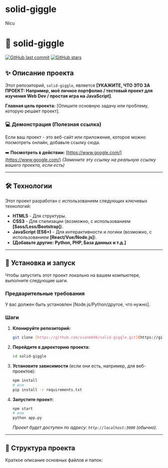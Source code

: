 # solid-giggle
Nicu
# 🤪 solid-giggle

[![GitHub last commit](https://img.shields.io/github/last-commit/ivanm696/solid-giggle)](https://github.com/ivanm696/solid-giggle/commits/main)
[![GitHub stars](https://img.shields.io/github/stars/ivanm696/solid-giggle?style=social)](https://github.com/ivanm696/solid-giggle/stargazers)

## ✨ Описание проекта

Этот репозиторий, `solid-giggle`, является **[УКАЖИТЕ, ЧТО ЭТО ЗА ПРОЕКТ: Например, моё личное портфолио / тестовый проект для изучения Web Dev / простая игра на JavaScript]**.

**Главная цель проекта:** [Опишите основную задачу или проблему, которую решает проект].

### 💻 Демонстрация (Полезная ссылка)

Если ваш проект - это веб-сайт или приложение, которое можно посмотреть онлайн, добавьте ссылку сюда.

➡️ **Посмотреть в действии:** [https://www.google.com/](https://www.google.com/) *(Замените эту ссылку на реальную ссылку вашего проекта, если есть)*

---

## 🛠️ Технологии

Этот проект разработан с использованием следующих ключевых технологий:

* **HTML5** - Для структуры.
* **CSS3** - Для стилизации (возможно, с использованием **[Sass/Less/Bootstrap]**).
* **JavaScript (ES6+)** - Для интерактивности и логики (возможно, с использованием **[React/Vue/Node.js]**).
* **[Добавьте другие: Python, PHP, База данных и т.д.]**

---

## 🚀 Установка и запуск

Чтобы запустить этот проект локально на вашем компьютере, выполните следующие шаги.

### Предварительные требования

У вас должен быть установлен [Node.js/Python/другое, что нужно].

### Шаги

1.  **Клонируйте репозиторий:**
    ```bash
    git clone [https://github.com/ivanm696/solid-giggle.git](https://github.com/ivanm696/solid-giggle.git)
    ```

2.  **Перейдите в директорию проекта:**
    ```bash
    cd solid-giggle
    ```

3.  **Установите зависимости** (если они есть, например, для веб-проектов):
    ```bash
    npm install
    # или
    pip install -r requirements.txt
    ```

4.  **Запустите проект:**
    ```bash
    npm start 
    # или
    python app.py
    ```
    *Проект будет доступен по адресу: `http://localhost:3000` (обычно).*

---

## 📂 Структура проекта

Краткое описание основных файлов и папок:
